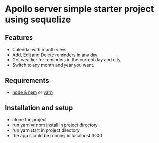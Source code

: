 # Apollo server simple starter project using sequelize

## Features

- Calendar with month view.
- Add, Edit and Delete reminders in any day.
- Get weather for reminders in the current day and city.
- Switch to any month and year you want.

## Requirements

- [node & npm](https://nodejs.org/en/) or [yarn](https://yarnpkg.com/en/)

## Installation and setup

- clone the project
- run yarn or npm install in project directory
- run yarn start in project directory
- the app should be running in localhost:3000
